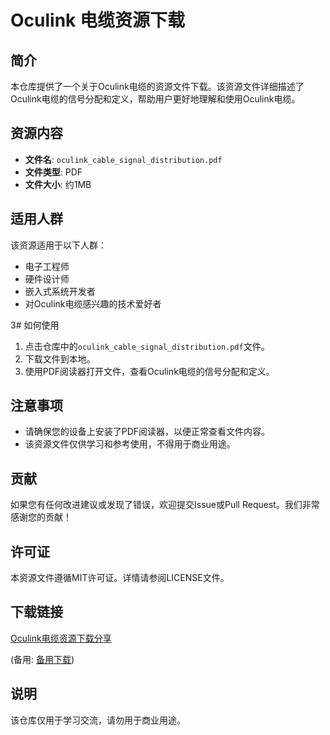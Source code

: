 # Oculink 电缆资源下载

## 简介

本仓库提供了一个关于Oculink电缆的资源文件下载。该资源文件详细描述了Oculink电缆的信号分配和定义，帮助用户更好地理解和使用Oculink电缆。

## 资源内容

- **文件名**: `oculink_cable_signal_distribution.pdf`
- **文件类型**: PDF
- **文件大小**: 约1MB

## 适用人群

该资源适用于以下人群：

- 电子工程师
- 硬件设计师
- 嵌入式系统开发者
- 对Oculink电缆感兴趣的技术爱好者

3# 如何使用

1. 点击仓库中的`oculink_cable_signal_distribution.pdf`文件。
2. 下载文件到本地。
3. 使用PDF阅读器打开文件，查看Oculink电缆的信号分配和定义。

## 注意事项

- 请确保您的设备上安装了PDF阅读器，以便正常查看文件内容。
- 该资源文件仅供学习和参考使用，不得用于商业用途。

## 贡献

如果您有任何改进建议或发现了错误，欢迎提交Issue或Pull Request。我们非常感谢您的贡献！

## 许可证

本资源文件遵循MIT许可证。详情请参阅LICENSE文件。

## 下载链接
[Oculink电缆资源下载分享](https://pan.quark.cn/s/1ee0c853e08c) 

(备用: [备用下载](https://pan.baidu.com/s/1xANjQ2OsfaHiob593RS3Rg?pwd=1234))

## 说明

该仓库仅用于学习交流，请勿用于商业用途。
